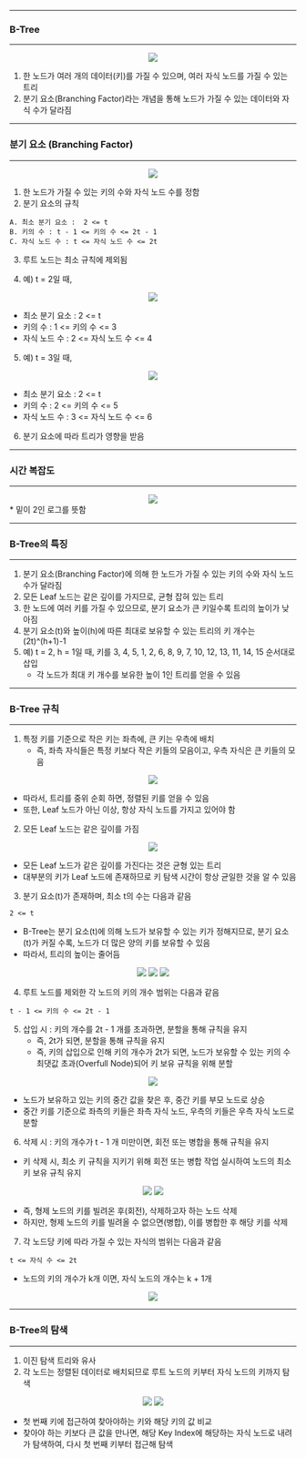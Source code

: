 -----
### B-Tree
-----
<div align="center">
<img src="https://github.com/sooyounghan/Data-Structure/assets/34672301/520a62b5-93df-413c-bb07-9bd43976acf3">
</div>

1. 한 노드가 여러 개의 데이터(키)를 가질 수 있으며, 여러 자식 노드를 가질 수 있는 트리
2. 분기 요소(Branching Factor)라는 개념을 통해 노드가 가질 수 있는 데이터와 자식 수가 달라짐

-----
### 분기 요소 (Branching Factor)
-----
<div align="center">
<img src="https://github.com/sooyounghan/Data-Structure/assets/34672301/a4f33bdc-5699-4af8-836f-206bab808462">
</div>

1. 한 노드가 가질 수 있는 키의 수와 자식 노드 수를 정함
2. 분기 요소의 규칙
```
A. 최소 분기 요소 :  2 <= t
B. 키의 수 : t - 1 <= 키의 수 <= 2t - 1
C. 자식 노드 수 : t <= 자식 노드 수 <= 2t
```
3. 루트 노드는 최소 규칙에 제외됨

4. 예) t = 2일 때,
<div align="center">
<img src="https://github.com/sooyounghan/Data-Structure/assets/34672301/71623c2a-422d-479f-a96b-ca76a9310acd">
</div>

  - 최소 분기 요소 : 2 <= t
  - 키의 수 : 1 <= 키의 수 <= 3
  - 자식 노드 수 : 2 <= 자식 노드 수 <= 4

5. 예) t = 3일 때,
<div align="center">
<img src="https://github.com/sooyounghan/Data-Structure/assets/34672301/f51e8e69-43eb-4c2c-9c96-d1c5ed4cb1c0">
</div>

  - 최소 분기 요소 : 2 <= t
  - 키의 수 : 2 <= 키의 수 <= 5
  - 자식 노드 수 : 3 <= 자식 노드 수 <= 6

6. 분기 요소에 따라 트리가 영향을 받음

-----
### 시간 복잡도
-----
<div align="center">
<img src="https://github.com/sooyounghan/Data-Structure/assets/34672301/d856f0cb-0767-43e5-b7b2-dd2860ba2cb4">
</div>
* 밑이 2인 로그를 뜻함

-----
### B-Tree의 특징
-----
1. 분기 요소(Branching Factor)에 의해 한 노드가 가질 수 있는 키의 수와 자식 노드 수가 달라짐
2. 모든 Leaf 노드는 같은 깊이를 가지므로, 균형 잡혀 있는 트리
3. 한 노드에 여러 키를 가질 수 있으므로, 분기 요소가 큰 키일수록 트리의 높이가 낮아짐
4. 분기 요소(t)와 높이(h)에 따른 최대로 보유할 수 있는 트리의 키 개수는 (2t)^(h+1)-1
5. 예) t = 2, h = 1일 때, 키를 3, 4, 5, 1, 2, 6, 8, 9, 7, 10, 12, 13, 11, 14, 15 순서대로 삽입
   - 각 노드가 최대 키 개수를 보유한 높이 1인 트리를 얻을 수 있음

-----
### B-Tree 규칙
-----
1. 특정 키를 기준으로 작은 키는 좌측에, 큰 키는 우측에 배치
   - 즉, 좌측 자식들은 특정 키보다 작은 키들의 모음이고, 우측 자식은 큰 키들의 모음
<div align="center">
<img src="https://github.com/sooyounghan/Data-Structure/assets/34672301/9b2246eb-9c8f-4cc4-ae91-7b61ef85591d">
</div>

   - 따라서, 트리를 중위 순회 하면, 정렬된 키를 얻을 수 있음
   - 또한, Leaf 노드가 아닌 이상, 항상 자식 노드를 가지고 있어야 함
     
2. 모든 Leaf 노드는 같은 깊이를 가짐
<div align="center">
<img src="https://github.com/sooyounghan/Data-Structure/assets/34672301/1d28b494-5504-4e9c-87dc-f9b8578454db">
</div>

  - 모든 Leaf 노드가 같은 깊이를 가진다는 것은 균형 있는 트리
  - 대부분의 키가 Leaf 노드에 존재하므로 키 탐색 시간이 항상 균일한 것을 알 수 있음

3. 분기 요소(t)가 존재하며, 최소 t의 수는 다음과 같음
```
2 <= t
```
  - B-Tree는 분기 요소(t)에 의해 노드가 보유할 수 있는 키가 정해지므로, 분기 요소(t)가 커질 수록, 노드가 더 많은 양의 키를 보유할 수 있음
  - 따라서, 트리의 높이는 줄어듬
<div align="center">
<img src="https://github.com/sooyounghan/Data-Structure/assets/34672301/28a96dfc-df33-4d1d-ba91-64c27d57338c">
<img  src="https://github.com/sooyounghan/Data-Structure/assets/34672301/d5ad7c05-3f46-4c82-a559-4efcce0577f2">
<img  src="https://github.com/sooyounghan/Data-Structure/assets/34672301/5b631030-30b3-4cbb-bfc4-2064b40b90c0">
</div>

4. 루트 노드를 제외한 각 노드의 키의 개수 범위는 다음과 같음
```
t - 1 <= 키의 수 <= 2t - 1
```
5. 삽입 시 : 키의 개수를 2t - 1 개를 초과하면, 분할을 통해 규칙을 유지
   - 즉, 2t가 되면, 분할을 통해 규칙을 유지
   - 즉, 키의 삽입으로 인해 키의 개수가 2t가 되면, 노드가 보유할 수 있는 키의 수 최댓값 초과(Overfull Node)되어 키 보유 규칙을 위해 분할
<div align="center">
<img src="https://github.com/sooyounghan/Data-Structure/assets/34672301/3af0d8f0-d070-4e4e-8e94-cb7ede92ce52">
</div>

   - 노드가 보유하고 있는 키의 중간 값을 찾은 후, 중간 키를 부모 노드로 상승
   - 중간 키를 기준으로 좌측의 키들은 좌측 자식 노드, 우측의 키들은 우측 자식 노드로 분할

6. 삭제 시 : 키의 개수가 t - 1 개 미만이면, 회전 또는 병합을 통해 규칙을 유지
  - 키 삭제 시, 최소 키 규칙을 지키기 위해 회전 또는 병합 작업 실시하여 노드의 최소 키 보유 규칙 유지
<div align="center">
<img src="https://github.com/sooyounghan/Data-Structure/assets/34672301/1a54f352-cd27-4f3f-a0f3-4b1a604d7458">
<img src="https://github.com/sooyounghan/Data-Structure/assets/34672301/033ca019-b7dd-46ad-85a9-1c63725b28ce">
</div>

  - 즉, 형제 노드의 키를 빌려온 후(회전), 삭제하고자 하는 노드 삭제
  - 하지만, 형제 노드의 키를 빌려올 수 없으면(병합), 이를 병합한 후 해당 키를 삭제

7. 각 노드당 키에 따라 가질 수 있는 자식의 범위는 다음과 같음
```
t <= 자식 수 <= 2t
```
  - 노드의 키의 개수가 k개 이면, 자식 노드의 개수는 k + 1개
<div align="center">
<img src="https://github.com/sooyounghan/Data-Structure/assets/34672301/06cc4593-7598-4551-868e-edb3891ed508">
</div>

-----
### B-Tree의 탐색
-----
1. 이진 탐색 트리와 유사
2. 각 노드는 정렬된 데이터로 배치되므로 루트 노드의 키부터 자식 노드의 키까지 탐색
<div align="center">
<img src="https://github.com/sooyounghan/Data-Structure/assets/34672301/6f0eaa28-6165-4969-9d37-9e29a0b0c175">
<img src="https://github.com/sooyounghan/Data-Structure/assets/34672301/7accec5b-33bb-4696-a8ca-37600a26baf5">
</div>

  - 첫 번째 키에 접근하여 찾아야하는 키와 해당 키의 값 비교
  - 찾아야 하는 키보다 큰 값을 만나면, 해당 Key Index에 해당하는 자식 노드로 내려가 탐색하여, 다시 첫 번째 키부터 접근해 탐색
